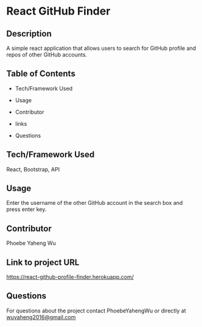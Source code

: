 
# React GitHub Finder

## Description
A simple react application that allows users to search for GitHub profile and repos of other GitHub accounts.

## Table of Contents

* Tech/Framework Used

* Usage

* Contributor

* links

* Questions


## Tech/Framework Used
React, Bootstrap, API


## Usage
Enter the username of the other GitHub account in the search box and press enter key.

## Contributor
Phoebe Yaheng Wu


## Link to project URL
https://react-github-profile-finder.herokuapp.com/


## Questions

For questions about the project contact PhoebeYahengWu or directly at wuyaheng2016@gmail.com

